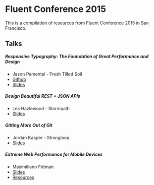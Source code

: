 # Fluent Conference 2015
This is a compilation of resources from Fluent Conference 2015 in San Francisco. 

## Talks
##### Responsive Typography: The Foundation of Great Performance and Design
* Jason Pamental - Fresh Tilled Soil
* [Github](https://github.com/jeffersonlam/rwt-fluent)
* [Slides](http://www.slideshare.net/jpamental/life-of-p-fitc-toronto)

##### Design Beautiful REST + JSON APIs
* Les Hazlewood - Stormpath
* [Slides](http://www.slideshare.net/stormpath/rest-jsonapis)

##### Gitting More Out of Git
* Jordan Kasper - Strongloop
* [Slides](http://jordankasper.com/git/#/)

##### Extreme Web Performance for Mobile Devices
* Maximiliano Firtman
* [Slides](http://www.slideshare.net/firt/extreme-web-performance-for-mobile-device-fluent-2015)
* [Resources](http://firtman.github.io/fluent/)
